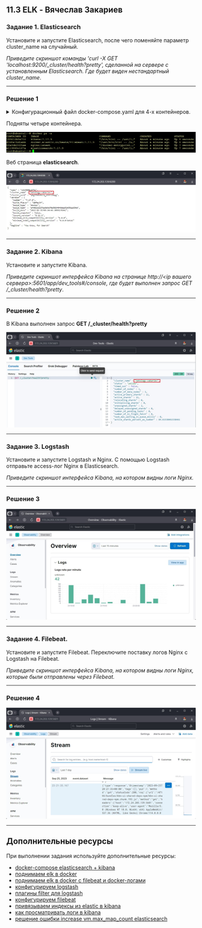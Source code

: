 ## 11.3 ELK - Вячеслав Закариев

### Задание 1. Elasticsearch 

Установите и запустите Elasticsearch, после чего поменяйте параметр cluster_name на случайный. 

*Приведите скриншот команды 'curl -X GET 'localhost:9200/_cluster/health?pretty', сделанной на сервере с установленным Elasticsearch. Где будет виден нестандартный cluster_name*.

---

### Решение 1

<details>
   <summary> Конфигурационный файл docker-compose.yaml для 4-х контейнеров. </summary>

```
version: '3.7'

services:
  # Elasticsearch Docker Images: https://www.docker.elastic.co/
  elasticsearch:
    image: elasticsearch:7.17.9
    container_name: elasticsearch
    environment:
      - xpack.security.enabled=false
      - discovery.type=single-node
    ulimits:
      memlock:
        soft: -1
        hard: -1
      nofile:
        soft: 65536
        hard: 65536
    cap_add:
      - IPC_LOCK
    volumes:
      - elasticsearch-data:/usr/share/elasticsearch/data
    ports:
      - 9200:9200
      - 9300:9300

  kibana:
    container_name: kibana
    image: kibana:7.17.9
    environment:
      - ELASTICSEARCH_HOSTS=http://elasticsearch:9200
    ports:
      - 5601:5601
    depends_on:
      - elasticsearch

  filebeat:
    image: docker.elastic.co/beats/filebeat:7.17.9
    command: --strict.perms=false
    user: root
    volumes:
      - /root/projects/filebeat.yml:/usr/share/filebeat/filebeat.yml:ro
      - /var/lib/docker:/var/lib/docker:ro
      - /var/run/docker.sock:/var/run/docker.sock

  nginx:
    image: nginx:latest
    ports:
      - "80:80"
    volumes:
      - /var/www/html:/usr/share/nginx/html
    restart: always

volumes:
  elasticsearch-data:
    driver: local

```
</details>

Подняты четыре контейнера.

![docker](https://github.com/SlavaZakariev/netology/blob/bdb802a5735f31621981f76a7f3c4f8051704b93/ds-ts/11.3_elk/resources/ELK_1.1.jpg)


Веб страница **elasticsearch**.

![elastic](https://github.com/SlavaZakariev/netology/blob/bdb802a5735f31621981f76a7f3c4f8051704b93/ds-ts/11.3_elk/resources/ELK_1.2.jpg)

---

### Задание 2. Kibana

Установите и запустите Kibana.

*Приведите скриншот интерфейса Kibana на странице http://<ip вашего сервера>:5601/app/dev_tools#/console, где будет выполнен запрос GET /_cluster/health?pretty*.

---

### Решение 2

В Kibana выполнен запрос **GET /_cluster/health?pretty**

![kibana](https://github.com/SlavaZakariev/netology/blob/bdb802a5735f31621981f76a7f3c4f8051704b93/ds-ts/11.3_elk/resources/ELK_1.3.jpg)

---

### Задание 3. Logstash

Установите и запустите Logstash и Nginx. С помощью Logstash отправьте access-лог Nginx в Elasticsearch. 

*Приведите скриншот интерфейса Kibana, на котором видны логи Nginx.*

---

### Решение 3

![logstash](https://github.com/SlavaZakariev/netology/blob/bdb802a5735f31621981f76a7f3c4f8051704b93/ds-ts/11.3_elk/resources/ELK_1.4.jpg)

---

### Задание 4. Filebeat. 

Установите и запустите Filebeat. Переключите поставку логов Nginx с Logstash на Filebeat. 

*Приведите скриншот интерфейса Kibana, на котором видны логи Nginx, которые были отправлены через Filebeat.*

---

### Решение 4

![filebeat](https://github.com/SlavaZakariev/netology/blob/bdb802a5735f31621981f76a7f3c4f8051704b93/ds-ts/11.3_elk/resources/ELK_1.5.jpg)

---

## Дополнительные ресурсы

При выполнении задания используйте дополнительные ресурсы:
- [docker-compose elasticsearch + kibana](https://github.com/netology-code/sdb-homeworks/blob/main/11-03/docker-compose.yaml)
- [поднимаем elk в docker](https://www.elastic.co/guide/en/elasticsearch/reference/7.17/docker.html)
- [поднимаем elk в docker с filebeat и docker-логами](https://www.sarulabs.com/post/5/2019-08-12/sending-docker-logs-to-elasticsearch-and-kibana-with-filebeat.html)
- [конфигурируем logstash](https://www.elastic.co/guide/en/logstash/7.17/configuration.html)
- [плагины filter для logstash](https://www.elastic.co/guide/en/logstash/current/filter-plugins.html)
- [конфигурируем filebeat](https://www.elastic.co/guide/en/beats/libbeat/5.3/config-file-format.html)
- [привязываем индексы из elastic в kibana](https://www.elastic.co/guide/en/kibana/7.17/index-patterns.html)
- [как просматривать логи в kibana](https://www.elastic.co/guide/en/kibana/current/discover.html)
- [решение ошибки increase vm.max_map_count elasticsearch](https://stackoverflow.com/questions/42889241/how-to-increase-vm-max-map-count)
